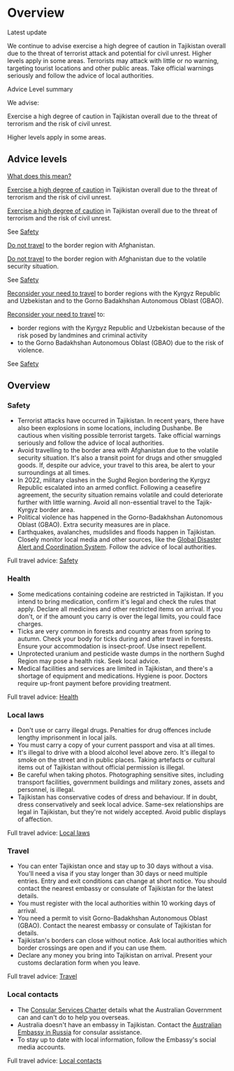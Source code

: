 # Overview

Latest update

We continue to advise exercise a high degree of caution in Tajikistan overall due to the threat of terrorist attack and potential for civil unrest. Higher levels apply in some areas. Terrorists may attack with little or no warning, targeting tourist locations and other public areas. Take official warnings seriously and follow the advice of local authorities.

Advice Level summary

We advise:

Exercise a high degree of caution in Tajikistan overall due to the threat of terrorism and the risk of civil unrest.

Higher levels apply in some areas.

## Advice levels

[What does this mean?](/before-you-go/travel-advice-explained/)

[Exercise a high degree of caution](https://www.smartraveller.gov.au/consular-services/travel-advice-explained#level2 ) in Tajikistan overall due to the threat of terrorism and the risk of civil unrest.

[Exercise a high degree of caution](https://www.smartraveller.gov.au/consular-services/travel-advice-explained#level2 ) in Tajikistan overall due to the threat of terrorism and the risk of civil unrest.

See [Safety](#safety)

[Do not travel](https://www.smartraveller.gov.au/consular-services/travel-advice-explained#level4 ) to the border region with Afghanistan.

[Do not travel](https://www.smartraveller.gov.au/consular-services/travel-advice-explained#level4 ) to the border region with Afghanistan due to the volatile security situation.

See [Safety](#safety)

[Reconsider your need to travel](https://www.smartraveller.gov.au/consular-services/travel-advice-explained#level3 ) to border regions with the Kyrgyz Republic and Uzbekistan and to the Gorno Badakhshan Autonomous Oblast (GBAO).

[Reconsider your need to travel](https://www.smartraveller.gov.au/consular-services/travel-advice-explained#level3 ) to:

* border regions with the Kyrgyz Republic and Uzbekistan because of the risk posed by landmines and criminal activity
* to the Gorno Badakhshan Autonomous Oblast (GBAO) due to the risk of violence.

See [Safety](#safety)

## Overview

### Safety

* Terrorist attacks have occurred in Tajikistan. In recent years, there have also been explosions in some locations, including Dushanbe. Be cautious when visiting possible terrorist targets. Take official warnings seriously and follow the advice of local authorities.
* Avoid travelling to the border area with Afghanistan due to the volatile security situation. It's also a transit point for drugs and other smuggled goods. If, despite our advice, your travel to this area, be alert to your surroundings at all times.
* In 2022, military clashes in the Sughd Region bordering the Kyrgyz Republic escalated into an armed conflict. Following a ceasefire agreement, the security situation remains volatile and could deteriorate further with little warning. Avoid all non-essential travel to the Tajik-Kyrgyz border area.
* Political violence has happened in the Gorno-Badakhshan Autonomous Oblast (GBAO). Extra security measures are in place.
* Earthquakes, avalanches, mudslides and floods happen in Tajikistan. Closely monitor local media and other sources, like the [Global Disaster Alert and Coordination System](http://gdacs.org/). Follow the advice of local authorities.

Full travel advice: [Safety](#safety)

### Health

* Some medications containing codeine are restricted in Tajikistan. If you intend to bring medication, confirm it's legal and check the rules that apply. Declare all medicines and other restricted items on arrival. If you don't, or if the amount you carry is over the legal limits, you could face charges.
* Ticks are very common in forests and country areas from spring to autumn. Check your body for ticks during and after travel in forests. Ensure your accommodation is insect-proof. Use insect repellent.
* Unprotected uranium and pesticide waste dumps in the northern Sughd Region may pose a health risk. Seek local advice.
* Medical facilities and services are limited in Tajikistan, and there's a shortage of equipment and medications. Hygiene is poor. Doctors require up-front payment before providing treatment.

Full travel advice: [Health](#health)

### Local laws

* Don't use or carry illegal drugs. Penalties for drug offences include lengthy imprisonment in local jails.
* You must carry a copy of your current passport and visa at all times.
* It's illegal to drive with a blood alcohol level above zero. It's illegal to smoke on the street and in public places. Taking artefacts or cultural items out of Tajikistan without official permission is illegal.
* Be careful when taking photos. Photographing sensitive sites, including transport facilities, government buildings and military zones, assets and personnel, is illegal.
* Tajikistan has conservative codes of dress and behaviour. If in doubt, dress conservatively and seek local advice. Same-sex relationships are legal in Tajikistan, but they're not widely accepted. Avoid public displays of affection.

Full travel advice: [Local laws](#local-laws)

### Travel

* You can enter Tajikistan once and stay up to 30 days without a visa. You'll need a visa if you stay longer than 30 days or need multiple entries. Entry and exit conditions can change at short notice. You should contact the nearest embassy or consulate of Tajikistan for the latest details.
* You must register with the local authorities within 10 working days of arrival.
* You need a permit to visit Gorno-Badakhshan Autonomous Oblast (GBAO). Contact the nearest embassy or consulate of Tajikistan for details.
* Tajikistan's borders can close without notice. Ask local authorities which border crossings are open and if you can use them.
* Declare any money you bring into Tajikistan on arrival. Present your customs declaration form when you leave.

Full travel advice: [Travel](#travel)

### Local contacts

* The [Consular Services Charter](/consular-services/consular-services-charter "Consular Services Charter") details what the Australian Government can and can't do to help you overseas.
* Australia doesn't have an embassy in Tajikistan. Contact the [Australian Embassy in Russia](http://gdacs.org/) for consular assistance.
* To stay up to date with local information, follow the Embassy's social media accounts.

Full travel advice: [Local contacts](#local-contacts)
